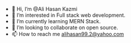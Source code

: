 - 👋 Hi, I’m @Ali Hasan Kazmi
- 👀 I’m interested in Full stack web development.
- 🌱 I’m currently learning MERN Stack.
- 💞️ I’m looking to collaborate on open source.
- 📫 How to reach me alihasan99.2@yahoo.com

<!---
Ali-Hasan-Kazmi-2000/Ali-Hasan-Kazmi-2000 is a ✨ special ✨ repository because its `README.md` (this file) appears on your GitHub profile.
You can click the Preview link to take a look at your changes.
--->
